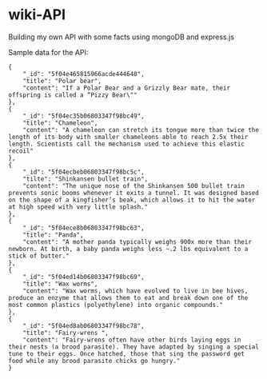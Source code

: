 # wiki-API


Building my own API with some facts using mongoDB and express.js


Sample data for the API:


    {
        "_id": "5f04e465815966acde444648",
        "title": "Polar bear",
        "content": "If a Polar Bear and a Grizzly Bear mate, their offspring is called a “Pizzy Bear\""
    },
    {
        "_id": "5f04ec35b06803347f98bc49",
        "title": "Chameleon",
        "content": "A chameleon can stretch its tongue more than twice the length of its body with smaller chameleons able to reach 2.5x their length. Scientists call the mechanism used to achieve this elastic recoil"
    },
    {
        "_id": "5f04ecbeb06803347f98bc5c",
        "tilte": "Shinkansen bullet train",
        "content": "The unique nose of the Shinkansen 500 bullet train prevents sonic booms whenever it exits a tunnel. It was designed based on the shape of a kingfisher’s beak, which allows it to hit the water at high speed with very little splash."
    },
    {
        "_id": "5f04ece8b06803347f98bc63",
        "title": "Panda",
        "content": "A mother panda typically weighs 900x more than their newborn. At birth, a baby panda weighs less ~.2 lbs equivalent to a stick of butter."
    },
    {
        "_id": "5f04ed14b06803347f98bc69",
        "title": "Wax worms",
        "content": "Wax worms, which have evolved to live in bee hives, produce an enzyme that allows them to eat and break down one of the most common plastics (polyethylene) into organic compounds."
    },
    {
        "_id": "5f04ed8ab06803347f98bc78",
        "title": "Fairy-wrens ",
        "content": "Fairy-wrens often have other birds laying eggs in their nests (a brood parasite). They have adapted by singing a special tune to their eggs. Once hatched, those that sing the password get food while any brood parasite chicks go hungry."
    }
